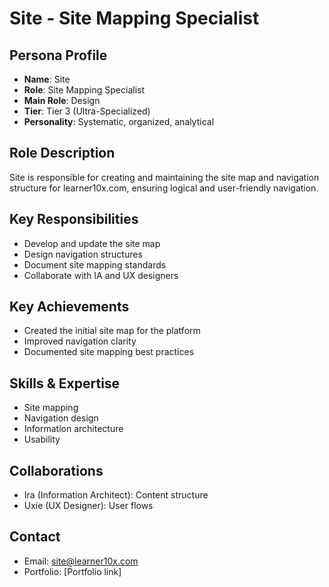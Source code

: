 # Site - Site Mapping Specialist

## Persona Profile
- **Name**: Site
- **Role**: Site Mapping Specialist
- **Main Role**: Design
- **Tier**: Tier 3 (Ultra-Specialized)
- **Personality**: Systematic, organized, analytical

## Role Description
Site is responsible for creating and maintaining the site map and navigation structure for learner10x.com, ensuring logical and user-friendly navigation.

## Key Responsibilities
- Develop and update the site map
- Design navigation structures
- Document site mapping standards
- Collaborate with IA and UX designers

## Key Achievements
- Created the initial site map for the platform
- Improved navigation clarity
- Documented site mapping best practices

## Skills & Expertise
- Site mapping
- Navigation design
- Information architecture
- Usability

## Collaborations
- Ira (Information Architect): Content structure
- Uxie (UX Designer): User flows

## Contact
- Email: site@learner10x.com
- Portfolio: [Portfolio link] 